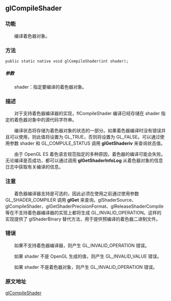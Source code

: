 ## glCompileShader

### 功能

　　编译着色器对象。

### 方法

```
public static native void glCompileShader(int shader);
```

##### 参数

　　shader：指定要编译的着色器对象。

### 描述

　　对于支持着色器编译器的实现，flCompileShader 编译已经存储在 shader 指定的着色器对象中的源代码字符串。

　　编译状态将存储为着色器对象的状态的一部分。如果着色器编译时没有错误并且可以使用，则此值将设置为 GL_TRUE，否则将设置为 GL_FALSE。可以通过使用参数 shader 和 GL_COMPULE_STATUS 调用 **glGetShaderiv** 来查询状态值。

　　由于 OpenGL ES 着色语言规范指定的多种原因，着色器的编译可能会失败。无论编译是否成功，都可以通过调用 **glGetShaderInfoLog** 从着色器对象的信息日志中获取有关编译的信息。

### 注意

　　着色器编译器支持是可选的，因此必须在使用之前通过使用参数 GL_SHADER_COMPILER 调用 **glGet** 来查询。glShaderSource、glCompileShader、glGetShaderPrecisionFormat、glReleaseShaderCompile 等在不支持着色器编译器的实现上都将生成 GL_INVALID_OPERATION。这样的实现提供了 glShaderBinary 替代方法，用于提供预编译的着色器二进制文件。

### 错误

　　如果不支持着色器编译器，则产生 GL_INVALID_OPERATION 错误。

　　如果 shader 不是 OpenGL 生成的值，则产生 GL_INVALID_VALUE 错误。

　　如果 shader 不是着色器对象，则产生 GL_INVALID_OPERATION 错误。

### 原文地址

[glCompileShader](https://www.khronos.org/registry/OpenGL-Refpages/es2.0/xhtml/glCompileShader.xml)
